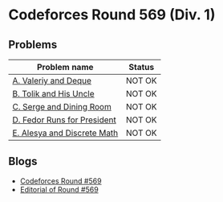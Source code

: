 # Codeforces Round 569 (Div. 1)

## Problems

|Problem name|Status|
|------------|---------|
| [A. Valeriy and Deque](problems/A._Valeriy_and_Deque.md)|NOT OK|
| [B. Tolik and His Uncle](problems/B._Tolik_and_His_Uncle.md)|NOT OK|
| [C. Serge and Dining Room](problems/C._Serge_and_Dining_Room.md)|NOT OK|
| [D. Fedor Runs for President](problems/D._Fedor_Runs_for_President.md)|NOT OK|
| [E. Alesya and Discrete Math](problems/E._Alesya_and_Discrete_Math.md)|NOT OK|
## Blogs

- [Codeforces Round #569](blogs/Codeforces_Round_569.md)
- [Editorial of Round #569](blogs/Editorial_of_Round_569.md)
